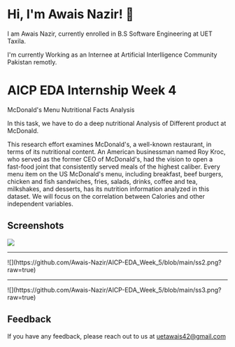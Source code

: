 
# Hi, I'm Awais Nazir! 👋

I am Awais Nazir, currently enrolled in B.S Software Engineering at UET Taxila.

I'm currently Working as an Internee at Artificial Interlligence Community Pakistan remotly.








# AICP EDA Internship Week 4

McDonald's Menu Nutritional Facts Analysis

In this task, we have to do a deep nutritional Analysis of Different product at McDonald.

This research effort examines McDonald's, a well-known restaurant, in terms of its nutritional content.
An American businessman named Roy Kroc, who served as the former CEO of McDonald's, had the vision
to open a fast-food joint that consistently served meals of the highest caliber. Every menu item on the US
McDonald's menu, including breakfast, beef burgers, chicken and fish sandwiches, fries, salads, drinks,
coffee and tea, milkshakes, and desserts, has its nutrition information analyzed in this dataset.
We will focus on the correlation between Calories and other independent variables.
## Screenshots

![](https://github.com/Awais-Nazir/AICP-EDA_Week_5/blob/main/ss1.png?raw=true)
<hr>
![](https://github.com/Awais-Nazir/AICP-EDA_Week_5/blob/main/ss2.png?raw=true)
<hr>
![](https://github.com/Awais-Nazir/AICP-EDA_Week_5/blob/main/ss3.png?raw=true)

## Feedback

If you have any feedback, please reach out to us at uetawais42@gmail.com

